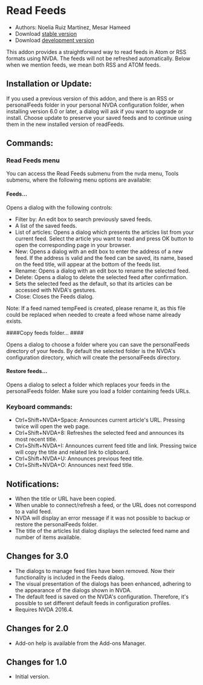 # Read Feeds #

* Authors: Noelia Ruiz Martínez, Mesar Hameed
* Download [stable version][1]
* Download [development version][2]

This addon provides a straightforward  way to read feeds in Atom or RSS formats using NVDA. 
The feeds will not be refreshed automatically.
Below when we mention feeds, we mean both RSS and ATOM feeds.

## Installation or Update: ##

If you used a previous version of this addon, and there is an RSS or personalFeeds folder in your personal NVDA configuration folder, 
when installing version 6.0 or later, a dialog will ask if you want to upgrade or install.
Choose update to preserve your saved feeds and to continue using them in the new installed version of readFeeds. 

## Commands: ##

### Read Feeds menu ###

You can access the Read Feeds submenu from the nvda menu, Tools submenu, where the following menu options are available:

#### Feeds... ####

Opens a dialog with the following controls:

- Filter by: An edit box to search previously saved feeds.
- A list of the saved feeds.
- List of articles: Opens a dialog which presents the articles list from your current feed. Select the article you want to read and press OK button to open the corresponding page in your browser.
- New: Opens a dialog with an edit box to enter the address of a new feed. If the address is valid and the feed can be saved, its name, based on the feed title, will appear at the bottom of the feeds list.
- Rename: Opens a dialog with an edit box to rename the selected feed.
- Delete: Opens a dialog to delete the selected feed after confirmation.
- Sets the selected feed as the default, so that its articles can be accessed with NVDA's gestures.
- Close: Closes the Feeds dialog.

Note: If a feed named tempFeed is created, please rename it, as this file could be replaced when needed to create a feed whose name already exists.

####Copy feeds folder... ####

Opens a dialog to choose a folder where you can save the personalFeeds directory of your feeds. By default the selected folder is the NVDA's configuration directory, which will create the personalFeeds directory.

#### Restore feeds... ####

Opens a dialog to select a folder which replaces your feeds in the personalFeeds folder. Make sure you load a folder containing feeds URLs.

### Keyboard commands: ###

- Ctrl+Shift+NVDA+Space:
Announces current article's URL. Pressing twice will open the web page.
- Ctrl+Shift+NVDA+8:
Refreshes the selected feed and announces its most recent title.
- Ctrl+Shift+NVDA+I:
Announces current feed title and link. Pressing twice will copy the title and related link to clipboard.
- Ctrl+Shift+NVDA+U:
Announces previous feed title.
- Ctrl+Shift+NVDA+O:
Announces next feed title.

## Notifications: ##

- When the title or URL have been copied.
- When unable to connect/refresh a feed, or the URL does not correspond to a valid feed.
- NVDA will display an error message if it was not possible to backup or restore the personalFeeds folder.
- The title of the articles list dialog displays the selected feed name and number of items available.


## Changes for 3.0 ##
- The dialogs to manage feed files have been removed. Now their functionality is included in the Feeds dialog.
- The visual presentation of the dialogs has been enhanced, adhering to the appearance of the dialogs shown in NVDA.
- The default feed is saved on the NVDA's configuration. Therefore, it's possible to set different default feeds in configuration profiles.
- Requires NVDA 2016.4.


## Changes for 2.0 ##
- Add-on help is available from the Add-ons Manager.

## Changes for 1.0 ##
- Initial version.

[1]: http://addons.nvda-project.org/files/get.php?file=rf

[2]: http://addons.nvda-project.org/files/get.php?file=rf-dev